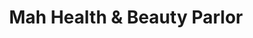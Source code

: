 ---
title: "Mah Health & Beauty Parlor"
url: /karachi/mah-health-und-beauty-parlor/
shop: Kosmetik
---